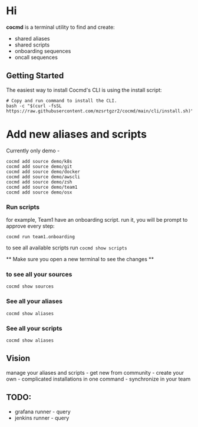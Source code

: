 # Hi 

**cocmd** is a terminal utility to find and create:
- shared aliases
- shared scripts
- onboarding sequences
- oncall sequences


## Getting Started
The easiest way to install Cocmd's CLI is using the install script:

```
# Copy and run command to install the CLI.
bash -c "$(curl -fsSL https://raw.githubusercontent.com/mzsrtgzr2/cocmd/main/cli/install.sh)"
```


# Add new aliases and scripts
Currently only demo - 

```
cocmd add source demo/k8s
cocmd add source demo/git
cocmd add source demo/docker
cocmd add source demo/awscli
cocmd add source demo/zsh
cocmd add source demo/team1
cocmd add source demo/osx
```

### Run scripts
for example, Team1 have an onboarding script.
run it, you will be prompt to approve every step:
```
cocmd run team1.onboarding
```

to see all available scripts run `cocmd show scripts`

** Make sure you open a new terminal to see the changes **

### to see all your sources
```
cocmd show sources
```

### See all your aliases
```
cocmd show aliases
```

### See all your scripts
```
cocmd show aliases
```


## Vision 

manage your aliases and scripts
    - get new from community 
    - create your own
    - complicated installations in one command
    - synchronize in your team


## TODO:
- grafana runner - query
- jenkins runner - query